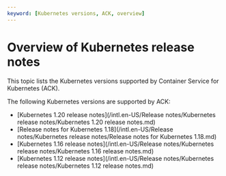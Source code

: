 ```yaml
---
keyword: [Kubernetes versions, ACK, overview]
---
```


# Overview of Kubernetes release notes

This topic lists the Kubernetes versions supported by Container Service for Kubernetes \(ACK\).

The following Kubernetes versions are supported by ACK:

-   [Kubernetes 1.20 release notes](/intl.en-US/Release notes/Kubernetes release notes/Kubernetes 1.20 release notes.md)
-   [Release notes for Kubernetes 1.18](/intl.en-US/Release notes/Kubernetes release notes/Release notes for Kubernetes 1.18.md)
-   [Kubernetes 1.16 release notes](/intl.en-US/Release notes/Kubernetes release notes/Kubernetes 1.16 release notes.md)
-   [Kubernetes 1.12 release notes](/intl.en-US/Release notes/Kubernetes release notes/Kubernetes 1.12 release notes.md)

